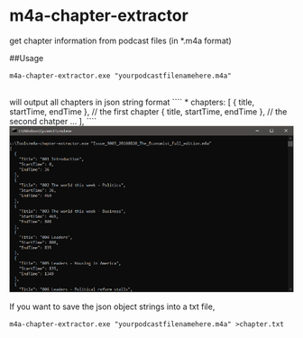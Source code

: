 # m4a-chapter-extractor
get chapter information from podcast files (in *.m4a format)


##Usage 
````
m4a-chapter-extractor.exe "yourpodcastfilenamehere.m4a" 
````
<br>
will output all chapters in json string format
```` 
                                 *     chapters: [
                                                  { title, startTime, endTime }, // the first chapter
                                                  { title, startTime, endTime }, // the second chatper
                                                  ...
                                                ],
````
<img src="readme_usage_screenshot.png" width="600" />

If you want to save the json object strings into a txt file,
````
m4a-chapter-extractor.exe "yourpodcastfilenamehere.m4a" >chapter.txt
````
